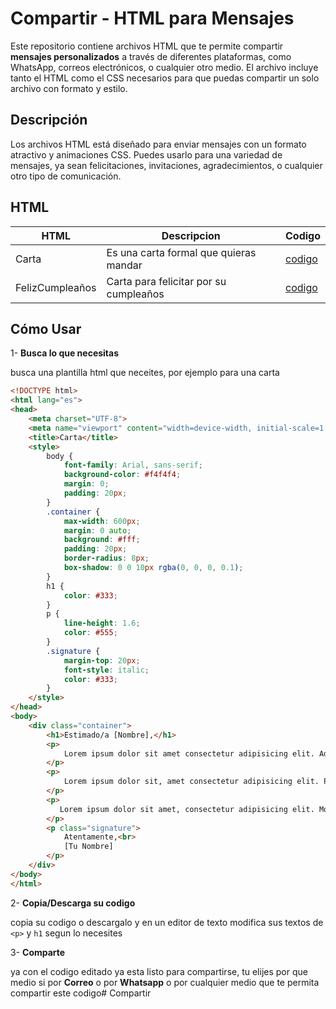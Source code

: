 # Compartir - HTML para Mensajes

Este repositorio contiene archivos HTML que te permite compartir **mensajes personalizados** a través de diferentes plataformas, como WhatsApp, correos electrónicos, o cualquier otro medio. El archivo incluye tanto el HTML como el CSS necesarios para que puedas compartir un solo archivo con formato y estilo.

## Descripción

Los archivos HTML está diseñado para enviar mensajes con un formato atractivo y animaciones CSS. Puedes usarlo para una variedad de mensajes, ya sean felicitaciones, invitaciones, agradecimientos, o cualquier otro tipo de comunicación.

## HTML

|HTML|Descripcion|Codigo|
|-|-|-|
|Carta|Es una carta formal que quieras mandar|[codigo](/carta/Carta.html)| 
|FelizCumpleaños|Carta para felicitar por su cumpleaños|[codigo](/evento/FelizCumpleaños.html)| 

## Cómo Usar

1- **Busca lo que necesitas**

busca una plantilla html que neceites, por ejemplo para una carta

```html
<!DOCTYPE html>
<html lang="es">
<head>
    <meta charset="UTF-8">
    <meta name="viewport" content="width=device-width, initial-scale=1.0">
    <title>Carta</title>
    <style>
        body {
            font-family: Arial, sans-serif;
            background-color: #f4f4f4;
            margin: 0;
            padding: 20px;
        }
        .container {
            max-width: 600px;
            margin: 0 auto;
            background: #fff;
            padding: 20px;
            border-radius: 8px;
            box-shadow: 0 0 10px rgba(0, 0, 0, 0.1);
        }
        h1 {
            color: #333;
        }
        p {
            line-height: 1.6;
            color: #555;
        }
        .signature {
            margin-top: 20px;
            font-style: italic;
            color: #333;
        }
    </style>
</head>
<body>
    <div class="container">
        <h1>Estimado/a [Nombre],</h1>
        <p>
            Lorem ipsum dolor sit amet consectetur adipisicing elit. Ad esse fugit culpa, aspernatur velit, commodi deleniti aut laborum est, nobis temporibus fugiat similique nihil eos sit ex veniam ratione praesentium.
        </p>
        <p>
            Lorem ipsum dolor sit, amet consectetur adipisicing elit. Placeat illo temporibus recusandae, sit inventore assumenda sequi id impedit aliquam? Ut recusandae nulla aspernatur ducimus enim illum beatae amet accusamus earum?
        </p>
        <p>
           Lorem ipsum dolor sit amet, consectetur adipisicing elit. Modi in esse quia atque assumenda corrupti exercitationem explicabo neque reiciendis tempore. Corporis, nesciunt. Debitis corrupti doloribus veritatis? Repudiandae non a tempore?
        </p>
        <p class="signature">
            Atentamente,<br>
            [Tu Nombre]
        </p>
    </div>
</body>
</html>

```

2- **Copia/Descarga su codigo**

copia su codigo o descargalo y en un editor de texto modifica sus textos de `<p>` y `h1` segun lo necesites

3- **Comparte**

ya con el codigo editado ya esta listo para compartirse, tu elijes por que medio si por **Correo** o por **Whatsapp** o por cualquier medio que te permita compartir este codigo# Compartir
